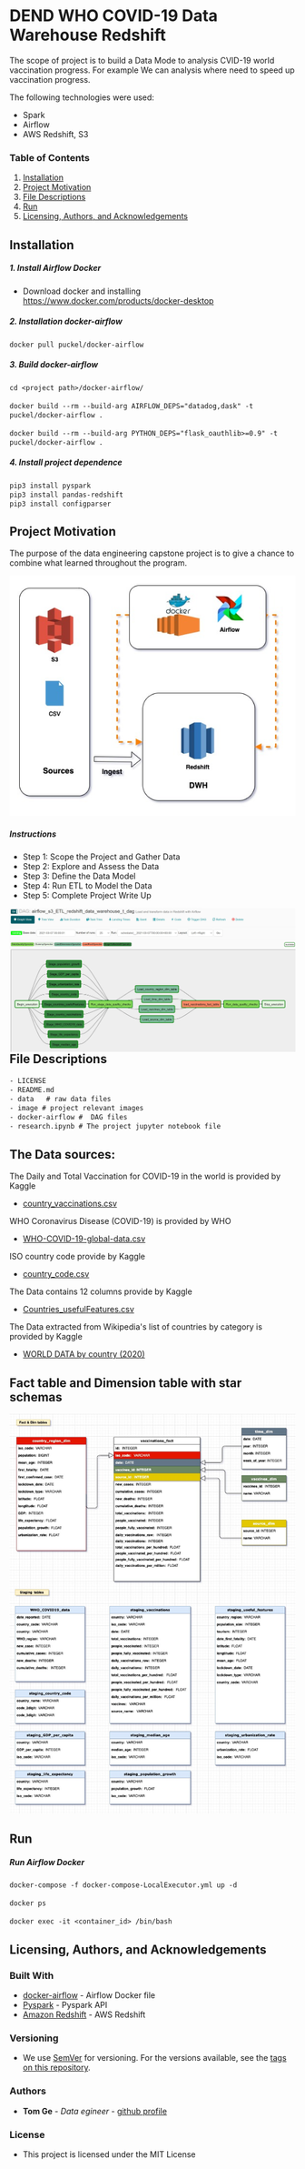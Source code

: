 # DEND WHO COVID-19 Data Warehouse Redshift

The scope of project is to build a Data Mode to analysis CVID-19 world vaccination progress. For example We can analysis where need to speed up vaccination progress.

The following technologies were used:
- Spark
- Airflow
- AWS Redshift, S3

### Table of Contents

1. [Installation](#installation)
2. [Project Motivation](#motivation)
3. [File Descriptions](#files)
4. [Run](#results)
5. [Licensing, Authors, and Acknowledgements](#licensing)

## Installation <a name="installation"></a>

##### 1. Install Airflow Docker

 - Download docker and installing
https://www.docker.com/products/docker-desktop

##### 2. Installation docker-airflow 
```
docker pull puckel/docker-airflow

```
##### 3. Build docker-airflow
```
cd <project path>/docker-airflow/

docker build --rm --build-arg AIRFLOW_DEPS="datadog,dask" -t puckel/docker-airflow .

docker build --rm --build-arg PYTHON_DEPS="flask_oauthlib>=0.9" -t puckel/docker-airflow .
```

##### 4. Install project dependence
```
pip3 install pyspark
pip3 install pandas-redshift
pip3 install configparser

```

## Project Motivation<a name="motivation"></a>
The purpose of the data engineering capstone project is to give a chance to combine what learned throughout the program. 

![DataModel.jpg](image/ETL.jpg)

##### Instructions

- Step 1: Scope the Project and Gather Data
- Step 2: Explore and Assess the Data
- Step 3: Define the Data Model
- Step 4: Run ETL to Model the Data
- Step 5: Complete Project Write Up

<img src="image/dag.jpg" align="left">


## File Descriptions <a name="files"></a>

```
- LICENSE
- README.md
- data   # raw data files
- image # project relevant images
- docker-airflow #  DAG files 
- research.ipynb # The project jupyter notebook file
```
## The Data sources:

The Daily and Total Vaccination for COVID-19 in the world is provided by Kaggle
- [country_vaccinations.csv](https://www.kaggle.com/gpreda/covid-world-vaccination-progress)

WHO Coronavirus Disease (COVID-19) is provided by WHO
- [WHO-COVID-19-global-data.csv](https://covid19.who.int/)

ISO country code provide by Kaggle
- [country_code.csv](https://www.kaggle.com/koki25ando/country-code)

The Data contains 12 columns provide by Kaggle
 - [ Countries_usefulFeatures.csv](https://www.kaggle.com/ishivinal/covid19-useful-features-by-country)
 
The Data extracted from Wikipedia's list of countries by category is provided by Kaggle 
 - [WORLD DATA by country (2020)](https://www.kaggle.com/daniboy370/world-data-by-country-2020?select=Life+expectancy.csv)

## Fact table and Dimension table with star schemas
![DataModel.jpg](image/DataModel.jpg)

## Run <a name="results"></a>

##### Run Airflow Docker

```
docker-compose -f docker-compose-LocalExecutor.yml up -d

docker ps

docker exec -it <container_id> /bin/bash
```

## Licensing, Authors, and Acknowledgements <a name="licensing"></a>

### Built With
* [docker-airflow](https://github.com/puckel/docker-airflow) - Airflow Docker file
* [Pyspark](https://spark.apache.org/docs/latest/) - Pyspark API
* [Amazon Redshift](https://docs.aws.amazon.com/redshift/latest/dg/welcome.html) - AWS Redshift

### Versioning

* We use [SemVer](http://semver.org/) for versioning. For the versions available, see the [tags on this repository](https://github.com/your/project/tags).

### Authors

* **Tom Ge** - *Data egineer* - [github profile](https://github.com/tomgtqq)

### License

* This project is licensed under the MIT License

